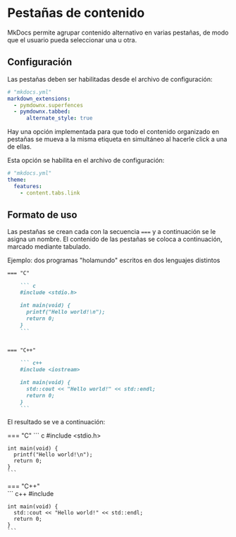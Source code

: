 # Pestañas de contenido

MkDocs permite agrupar contenido alternativo en varias pestañas, de modo que el usuario pueda seleccionar una u otra.



## Configuración

Las pestañas deben ser habilitadas desde el archivo de configuración:

```yaml
# "mkdocs.yml"
markdown_extensions:
  - pymdownx.superfences
  - pymdownx.tabbed:
      alternate_style: true
```

Hay una opción implementada para que todo el contenido organizado en pestañas se mueva a la misma etiqueta en simultáneo al hacerle click a una de ellas.

Esta opción se habilita en el archivo de configuración:
```yaml
# "mkdocs.yml"
theme:
  features:
    - content.tabs.link
```


## Formato de uso

Las pestañas se crean cada con la secuencia `===` y a continuación se le asigna un nombre. El contenido de las pestañas se coloca a continuación, marcado mediante tabulado.

Ejemplo: dos programas "holamundo" escritos en dos lenguajes distintos


``` md title="Formato de Pestañas" hl_lines="1 13"
=== "C" 

    ``` c
    #include <stdio.h>

    int main(void) {
      printf("Hello world!\n");
      return 0;
    }
    ```


=== "C++"   

    ``` c++
    #include <iostream>

    int main(void) {
      std::cout << "Hello world!" << std::endl;
      return 0;
    }
    ```
```

El resultado se ve a continuación:

=== "C" 
    <!-- Bloque de contenido -->
    ``` c
    #include <stdio.h>

    int main(void) {
      printf("Hello world!\n");
      return 0;
    }
    ```


=== "C++"   
    <!-- Bloque de contenido -->
    ``` c++
    #include <iostream>

    int main(void) {
      std::cout << "Hello world!" << std::endl;
      return 0;
    }
    ```

